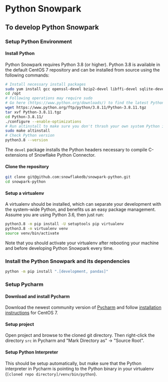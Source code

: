 # Python Snowpark

## To develop Python Snowpark

### Setup Python Environment

#### Install Python

Python Snowpark requires Python 3.8 (or higher). Python 3.8 is available in the default CentOS 7
repository and can be installed from source using the following commands:
```bash
# Install necessary install packages
sudo yum install gcc openssl-devel bzip2-devel libffi-devel sqlite-devel
cd /opt
# Following operations may require sudo
# Go here (https://www.python.org/downloads/) to find the latest Python 3.8 version
wget https://www.python.org/ftp/python/3.8.11/Python-3.8.11.tgz
tar xvf Python-3.8.11.tgz
cd Python-3.8.11/
./configure --enable-optimizations
# Run altinstall to make sure you don't thrash your own system Python install
sudo make altinstall
# Check Python version
python3.8 --version
```
The `devel` package installs the Python headers necessary to compile C-extensions of Snowflake
Python Connector.

#### Clone the repository

```bash
git clone git@github.com:snowflakedb/snowpark-python.git
cd snowpark-python
```

#### Setup a virtualenv

A virtualenv should be installed, which can separate your development with the system-wide Python,
and benefits us an easy package management. Assume you are using Python 3.6, then just run:
```bash
python3.8 -m pip install -U setuptools pip virtualenv
python3.8 -m virtualenv venv
source venv/bin/activate
```
Note that you should activate your virtualenv after rebooting your machine and before
developing Python Snowpark every time.


### Install the Python Snowpark and its dependencies
```bash
python -m pip install ".[development, pandas]"
```


### Setup Pycharm

#### Download and install Pycharm
Download the newest community version of [Pycharm](https://www.jetbrains.com/pycharm/download/)
and follow [installation instructions](https://www.jetbrains.com/help/pycharm/installation-guide.html#snap-install-tar)
for CentOS 7.

#### Setup project
Open project and browse to the cloned git directory. Then right-click the directory `src` in Pycharm
and "Mark Directory as" -> "Source Root".

#### Setup Python Interpreter
This should be setup automatically, but make sure that the Python interpreter in Pycharm is pointing
to the Python binary in your virtualenv (`[cloned repo directory]/venv/bin/python`).
